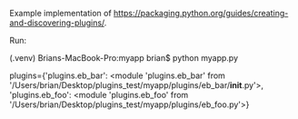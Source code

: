 Example implementation of https://packaging.python.org/guides/creating-and-discovering-plugins/.

Run:

  (.venv) Brians-MacBook-Pro:myapp brian$ python myapp.py 

  plugins={'plugins.eb_bar': <module 'plugins.eb_bar' from '/Users/brian/Desktop/plugins_test/myapp/plugins/eb_bar/__init__.py'>, 'plugins.eb_foo': <module 'plugins.eb_foo' from '/Users/brian/Desktop/plugins_test/myapp/plugins/eb_foo.py'>}

